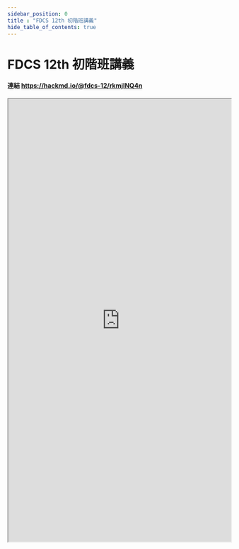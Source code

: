 ```yaml
---
sidebar_position: 0
title : "FDCS 12th 初階班講義"
hide_table_of_contents: true
---
```

# FDCS 12th 初階班講義
#### 連結 https://hackmd.io/@fdcs-12/rkmjINQ4n
<iframe src="https://hackmd.io/@fdcs-12/rkmjINQ4n" 
        Width="100%"
        height="1000"
></iframe>
